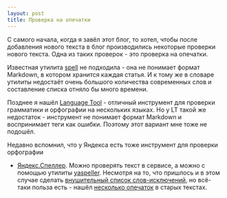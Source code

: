 ```yaml
---
layout: post
title: Проверка на опечатки
---
```




С самого начала, когда я завёл этот блог, то хотел,
чтобы после добавления нового текста в блог производились
некоторые проверки нового текста. Одна из таких проверок - это проверка на опечатки.

Известная утилита [spell](http://www.openbsd.org/cgi-bin/man.cgi/OpenBSD-current/man1/spell.1?query=spell)
не подходила - она не понимает формат Markdown, в котором хранится каждая статья.
И к тому же в словаре утилиты недостаёт очень большого количества
современных слов и составление списка отняло бы много времени.

Позднее я нашёл [Language Tool](https://languagetool.org/) - отличный инструмент
для проверки грамматики и орфографии на нескольких языках. Но у LT такой же
недостаток - инструмент не понимает формат Markdown и воспринимает теги как ошибки.
Поэтому этот вариант мне тоже не подошёл.

Недавно вспомнил, что у Яндекса есть тоже инструмент для проверки орфографии
- [Яндекс.Спеллер](https://tech.yandex.ru/speller/).
Можно проверять текст в сервисе, а можно с помощью утилиты [yaspeller](https://github.com/hcodes/yaspeller).
Несмотря на то, что пришлось и в этом случае сделать [внушительный
список слов-исключений](https://github.com/ligurio/ligurio.github.io/blob/master/.yaspellerrc),
но всё-таки польза есть - нашёл [несколько опечаток](https://travis-ci.org/ligurio/ligurio.github.io/builds/53318387)
в старых текстах.
